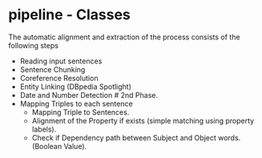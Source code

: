 # pipeline - Classes

The automatic alignment and extraction of the process consists of the following steps

* Reading input sentences
* Sentence Chunking
* Coreference Resolution
* Entity Linking (DBpedia Spotlight)
* Date and Number Detection  # 2nd Phase.
* Mapping Triples to each sentence
    - Mapping Triple to Sentences.
    - Alignment of the Property if exists (simple matching using property labels).
    - Check if Dependency path between Subject and Object words. (Boolean Value).

